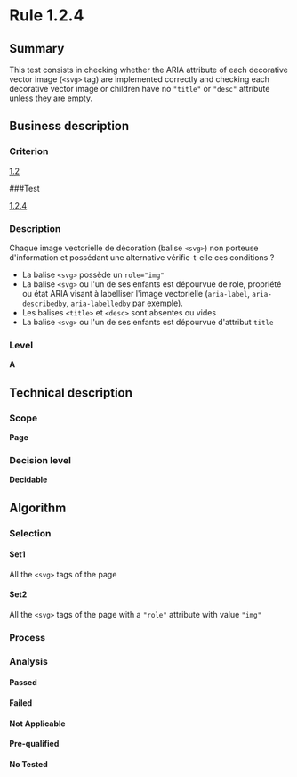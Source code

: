 # Rule 1.2.4

## Summary

This test consists in checking whether the ARIA attribute of each decorative vector image (`<svg>` tag) are implemented correctly and checking each decorative vector image or children have no `"title"` or `"desc"` attribute unless they are empty.

## Business description

### Criterion

[1.2](http://references.modernisation.gouv.fr/sites/default/files/RGAA3_RC2-1/referentiel_technique.htm#crit-1-2)

###Test

[1.2.4](http://references.modernisation.gouv.fr/sites/default/files/RGAA3_RC2-1/referentiel_technique.htm#test-1-2-4)

### Description

Chaque image vectorielle de d&eacute;coration (balise `<svg>`) non porteuse d'information et poss&eacute;dant une alternative v&eacute;rifie-t-elle ces conditions ? 
 
 * La balise `<svg>` poss&egrave;de un `role="img"` 
 * La balise `<svg>` ou l'un de ses enfants est d&eacute;pourvue de role, propri&eacute;t&eacute; ou &eacute;tat ARIA visant &agrave; labelliser l'image vectorielle (`aria-label`, `aria-describedby`, `aria-labelledby` par exemple). 
 * Les balises `<title>` et `<desc>` sont absentes ou vides 
 * La balise `<svg>` ou l'un de ses enfants est d&eacute;pourvue d'attribut `title` 


### Level

**A**

## Technical description

### Scope

**Page**

### Decision level

**Decidable**

## Algorithm

### Selection

#### Set1

All the `<svg>` tags of the page 

#### Set2

All the `<svg>` tags of the page with a `"role"` attribute with value `"img"`

### Process

### Analysis

#### Passed

#### Failed

#### Not Applicable

#### Pre-qualified

#### No Tested 






